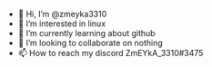 - 👋 Hi, I’m @zmeyka3310
- 👀 I’m interested in linux
- 🌱 I’m currently learning about github
- 💞️ I’m looking to collaborate on nothing
- 📫 How to reach my discord ZmEYkA_3310#3475
